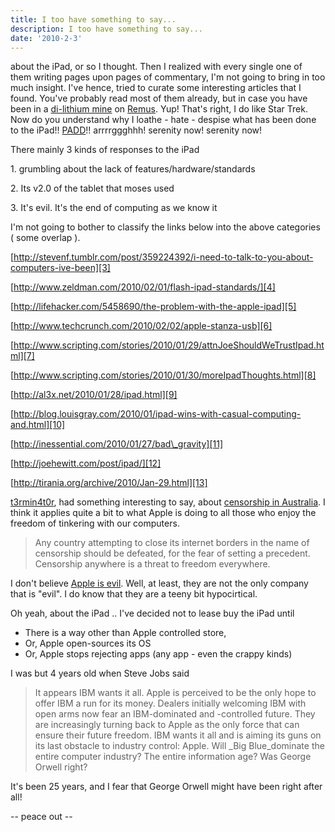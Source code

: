 ```yaml
---
title: I too have something to say...
description: I too have something to say...
date: '2010-2-3'
---
```


about the iPad, or so I thought. Then I realized with every single one of them writing pages upon pages of commentary, I'm not going to bring in too much insight. I've hence, tried to curate some interesting articles that I found. You've probably read most of them already, but in case you have been in a [di-lithium mine][0] on [Remus][1]. Yup! That's right, I do like Star Trek. Now do you understand why I loathe - hate - despise what has been done to the iPad!! [PADD][2]!! arrrrggghhh! serenity now! serenity now!

There mainly 3 kinds of responses to the iPad

1\. grumbling about the lack of features/hardware/standards

2\. Its v2.0 of the tablet that moses used

3\. It's evil. It's the end of computing as we know it

I'm not going to bother to classify the links below into the above categories ( some overlap ).

[http://stevenf.tumblr.com/post/359224392/i-need-to-talk-to-you-about-computers-ive-been][3]

[http://www.zeldman.com/2010/02/01/flash-ipad-standards/][4]

[http://lifehacker.com/5458690/the-problem-with-the-apple-ipad][5]

[http://www.techcrunch.com/2010/02/02/apple-stanza-usb][6]

[http://www.scripting.com/stories/2010/01/29/attnJoeShouldWeTrustIpad.html][7]

[http://www.scripting.com/stories/2010/01/30/moreIpadThoughts.html][8]

[http://al3x.net/2010/01/28/ipad.html][9]

[http://blog.louisgray.com/2010/01/ipad-wins-with-casual-computing-and.html][10]

[http://inessential.com/2010/01/27/bad\_gravity][11]

[http://joehewitt.com/post/ipad/][12]

[http://tirania.org/archive/2010/Jan-29.html][13]

[t3rmin4t0r][14], had something interesting to say, about [censorship in Australia][15]. I think it applies quite a bit to what Apple is doing to all those who enjoy the freedom of tinkering with our computers.

> Any country attempting to close its internet borders in the name of censorship should be defeated, for the fear of setting a precedent. Censorship anywhere is a threat to freedom everywhere.

I don't believe [Apple is evil][16]. Well, at least, they are not the only company that is "evil". I do know that they are a teeny bit hypocirtical.

Oh yeah, about the iPad .. I've decided not to lease buy the iPad until

* There is a way other than Apple controlled store,
* Or, Apple open-sources its OS
* Or, Apple stops rejecting apps (any app - even the crappy kinds)

I was but 4 years old when Steve Jobs said

> It appears IBM wants it all. Apple is perceived to be the only hope to offer IBM a run for its money. Dealers initially welcoming IBM with open arms now fear an IBM-dominated and -controlled future. They are increasingly turning back to Apple as the only force that can ensure their future freedom. IBM wants it all and is aiming its guns on its last obstacle to industry control: Apple. Will _Big Blue_dominate the entire computer industry? The entire information age? Was George Orwell right?

It's been 25 years, and I fear that George Orwell might have been right after all!

-- peace out --


[0]: http://memory-alpha.org/en/wiki/Dilithium
[1]: http://memory-alpha.org/en/wiki/Remus
[2]: http://memory-alpha.org/en/wiki/PADD
[3]: http://stevenf.tumblr.com/post/359224392/i-need-to-talk-to-you-about-computers-ive-been
[4]: http://www.zeldman.com/2010/02/01/flash-ipad-standards/
[5]: http://lifehacker.com/5458690/the-problem-with-the-apple-ipad?utm_source=feedburner&utm_medium=feed&utm_campaign=Feed:+lifehacker/full+(Lifehacker)
[6]: http://www.techcrunch.com/2010/02/02/apple-stanza-usb/
[7]: http://www.scripting.com/stories/2010/01/29/attnJoeShouldWeTrustIpad.html
[8]: http://www.scripting.com/stories/2010/01/30/moreIpadThoughts.html
[9]: http://al3x.net/2010/01/28/ipad.html
[10]: http://blog.louisgray.com/2010/01/ipad-wins-with-casual-computing-and.html
[11]: http://inessential.com/2010/01/27/bad_gravity
[12]: http://joehewitt.com/post/ipad/
[13]: http://tirania.org/archive/2010/Jan-29.html  
[14]: http://t3.dotgnu.info/
[15]: http://t3.dotgnu.info/misc/internet-blackout.html  
[16]: http://www.aaronsw.com/weblog/ipad